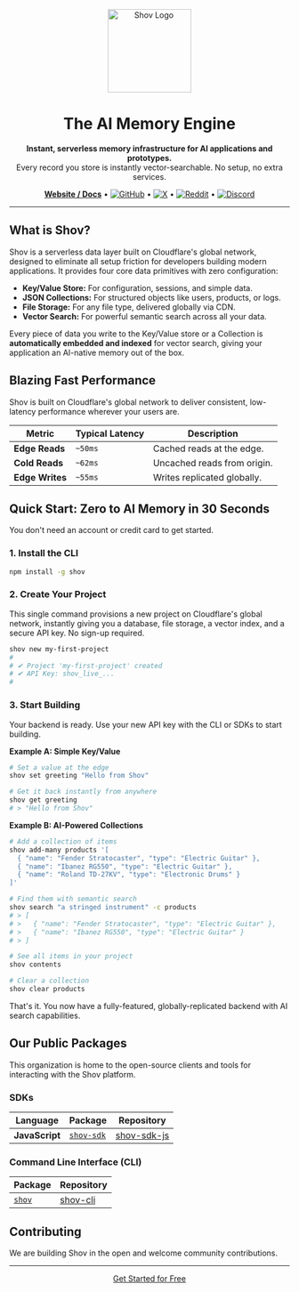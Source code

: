 <!-- Note: This file is automatically synced from the private /shov monorepo. -->
<!-- Triggering sync -->

<div align="center">
  <img src="https://shov.com/logos/shov-logo-white.svg" alt="Shov Logo" width="150"/>
</div>

<h1 align="center">The AI Memory Engine</h1>

<p align="center">
  <strong>Instant, serverless memory infrastructure for AI applications and prototypes.</strong>
  <br />
  Every record you store is instantly vector-searchable. No setup, no extra services.
</p>

<p align="center">
  <a href="https://shov.com" target="_blank"><strong>Website / Docs</strong></a> •
  <a href="https://github.com/shovdev" target="_blank"><img src="https://img.shields.io/badge/GitHub-181717?style=flat&logo=github&logoColor=white" alt="GitHub"></a> •
  <a href="https://x.com/shovdev" target="_blank"><img src="https://img.shields.io/badge/X-000000?style=flat&logo=x&logoColor=white" alt="X"></a> •
  <a href="https://www.reddit.com/r/shov/" target="_blank"><img src="https://img.shields.io/badge/Reddit-FF4500?style=flat&logo=reddit&logoColor=white" alt="Reddit"></a> •
  <a href="https://discord.gg/GB3rDcFrGz" target="_blank"><img src="https://img.shields.io/badge/Discord-5865F2?style=flat&logo=discord&logoColor=white" alt="Discord"></a>
</p>

---

## What is Shov?

Shov is a serverless data layer built on Cloudflare's global network, designed to eliminate all setup friction for developers building modern applications. It provides four core data primitives with zero configuration:

-   **Key/Value Store:** For configuration, sessions, and simple data.
-   **JSON Collections:** For structured objects like users, products, or logs.
-   **File Storage:** For any file type, delivered globally via CDN.
-   **Vector Search:** For powerful semantic search across all your data.

Every piece of data you write to the Key/Value store or a Collection is **automatically embedded and indexed** for vector search, giving your application an AI-native memory out of the box.

## Blazing Fast Performance

Shov is built on Cloudflare's global network to deliver consistent, low-latency performance wherever your users are.

| Metric          | Typical Latency | Description                  |
| --------------- | --------------- | ---------------------------- |
| **Edge Reads**  | `~50ms`         | Cached reads at the edge.    |
| **Cold Reads**  | `~62ms`         | Uncached reads from origin.  |
| **Edge Writes** | `~55ms`         | Writes replicated globally.  |

## Quick Start: Zero to AI Memory in 30 Seconds

You don't need an account or credit card to get started.

### 1. Install the CLI
```bash
npm install -g shov
```

### 2. Create Your Project
This single command provisions a new project on Cloudflare's global network, instantly giving you a database, file storage, a vector index, and a secure API key. No sign-up required.

```bash
shov new my-first-project
#
# ✔ Project 'my-first-project' created
# ✔ API Key: shov_live_...
#
```

### 3. Start Building
Your backend is ready. Use your new API key with the CLI or SDKs to start building.

**Example A: Simple Key/Value**
```bash
# Set a value at the edge
shov set greeting "Hello from Shov"

# Get it back instantly from anywhere
shov get greeting
# > "Hello from Shov"
```

**Example B: AI-Powered Collections**
```bash
# Add a collection of items
shov add-many products '[
  { "name": "Fender Stratocaster", "type": "Electric Guitar" },
  { "name": "Ibanez RG550", "type": "Electric Guitar" },
  { "name": "Roland TD-27KV", "type": "Electronic Drums" }
]'

# Find them with semantic search
shov search "a stringed instrument" -c products
# > [
# >   { "name": "Fender Stratocaster", "type": "Electric Guitar" },
# >   { "name": "Ibanez RG550", "type": "Electric Guitar" }
# > ]

# See all items in your project
shov contents

# Clear a collection
shov clear products
```

That's it. You now have a fully-featured, globally-replicated backend with AI search capabilities.

## Our Public Packages

This organization is home to the open-source clients and tools for interacting with the Shov platform.

### SDKs

| Language       | Package                                     | Repository                                       |
| -------------- | ------------------------------------------- | ------------------------------------------------ |
| **JavaScript** | [`shov-sdk`](https://www.npmjs.com/package/shov-sdk) | [shov-sdk-js](./shov-sdk-js)                     |

### Command Line Interface (CLI)

| Package                               | Repository                             |
| ------------------------------------- | -------------------------------------- |
| [`shov`](https://www.npmjs.com/package/shov) | [shov-cli](./shov-cli)                 |


## Contributing

We are building Shov in the open and welcome community contributions. 


---

<p align="center">
  <a href="https://shov.com/login" target="_blank">Get Started for Free</a>
</p>
